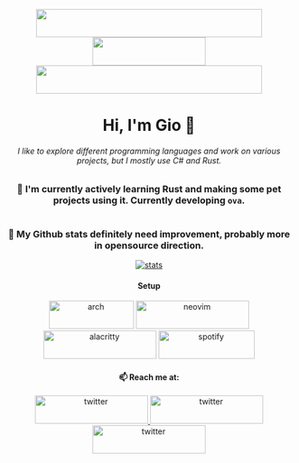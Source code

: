 <p align="center">
  <img src="https://img.shields.io/badge/Languages-C%23%20%7C%20Rust%20%7C%20Python-blueviolet?style=for-the-badge" width="400" height="50"/>
  <a href="https://github.com/gpskwlkr/ova">
    <img src="https://img.shields.io/badge/Projects-ova-blueviolet?style=for-the-badge" width="200" height="50" />
  </a>
  <img src="https://img.shields.io/badge/Focus-Backend%20Development-blueviolet?style=for-the-badge" width="400" height="50"/>
</p>

<h1 align="center">Hi, I'm Gio 👋</h1>

<div align="center">
  <h6>
I like to explore different programming languages and work on various projects, but I mostly use C# and Rust.
  <h6>
</div>

<h3 align="center">🌱 I'm currently actively learning Rust and making some pet projects using it. Currently developing <code>ova</code>.</h3>

<div align="center">
  <a href="https://github.com/gpskwlkr/ova">
    <img alt="" src="https://github-readme-stats.vercel.app/api/pin/?username=gpskwlkr&repo=ova&theme=apprentice&bg_color=45,b92b27,1565C0">
  </a>
</div>

<h3 align="center">🔭 My Github stats definitely need improvement, probably more in opensource direction.</h3>

<div align="center">
  <a href="https://github.com/gpskwlkr">
    <img alt="stats" src="https://github-readme-stats.vercel.app/api?username=gpskwlkr&show_icons=true&theme=apprentice&bg_color=45,b92b27,1565C0">
  </a>
</div>

<h4 align="center">Setup</h4>
<div align="center">
  <img alt="arch" src="https://img.shields.io/badge/Arch-555555?style=flat-square&logo=archlinux&logoColor=1793d1" width="150" height="50">
  <img alt="neovim" src="https://img.shields.io/badge/Neovim-555555?style=flat-square&logo=neovim&logoColor=7ebf50" width="200" height="50">
  <img alt="alacritty" src="https://img.shields.io/badge/Alacritty-555555?style=flat-square&logo=alacritty&logoColor=ffffff" width="200" height="50">
  <img alt="spotify" src="https://img.shields.io/badge/Spotify-555555?style=flat-square&logo=spotify&logoColor=1DB954" width="170" height="50">
</div>

<h4 align="center">📫 Reach me at:</h4>
<div align="center">
  <a href="https://twitter.com/gpskwlkr_">
    <img alt="twitter" src="https://img.shields.io/badge/-@gpskwlkr-1DA1F2?logo=twitter&logoColor=white&style=for-the-badge" width="200" height="50">
  </a>
  <a href="https://stackoverflow.com/users/12341438/giorgi-anakidze">
    <img alt="twitter" src="https://img.shields.io/badge/-@gpskwlkr-555555?logo=stackoverflow&logoColor=orange&style=for-the-badge" width="200" height="50">
  </a>
  <a href="https://www.linkedin.com/in/giorgi-anakidze/">
    <img alt="twitter" src="https://img.shields.io/badge/-@gpskwlkr-0077b5?logo=linkedin&logoColor=white&style=for-the-badge" width="200" height="50">
  </a>
</div>

